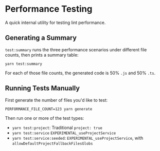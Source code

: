 # Performance Testing

A quick internal utility for testing lint performance.

## Generating a Summary

`test:summary` runs the three performance scenarios under different file counts, then prints a summary table:

```shell
yarn test:summary
```

For each of those file counts, the generated code is 50% `.js` and 50% `.ts`.

## Running Tests Manually

First generate the number of files you'd like to test:

```shell
PERFORMANCE_FILE_COUNT=123 yarn generate
```

Then run one or more of the test types:

- `yarn test:project`: Traditional `project: true`
- `yarn test:service` `EXPERIMENTAL_useProjectService`
- `yarn test:service:seeded`: `EXPERIMENTAL_useProjectService`, with `allowDefaultProjectFallbackFilesGlobs`
